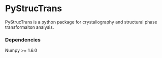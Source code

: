 # PyStrucTrans #

PyStrucTrans is a python package for crystallography and structural phase transformaiton analysis.

### Dependencies

Numpy >= 1.6.0